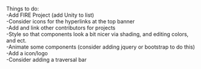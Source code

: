 Things to do: <br />
-Add FIRE Project (add Unity to list) <br />
-Consider icons for the hyperlinks at the top banner <br />
-Add and link other contributors for projects <br />
-Style so that components look a bit nicer via shading, and editing colors, and ect. <br />
-Animate some components (consider adding jquery or bootstrap to do this) <br />
-Add a icon/logo <br />
-Consider adding a traversal bar

